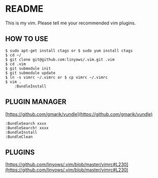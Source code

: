 # README

This is my vim.
Please tell me your recommended vim plugins.

## HOW TO USE

    $ sudo apt-get install ctags or $ sudo yum install ctags
    $ cd ~/
    $ git clone git@github.com:linyows/.vim.git .vim
    $ cd .vim
    $ git submodule init
    $ git submodule update
    $ ln -s vimrc ~/.vimrc or $ cp vimrc ~/.vimrc
    $ vim .
        :BundleInstall

## PLUGIN MANAGER

[https://github.com/gmarik/vundle](https://github.com/gmarik/vundle)

    :BundleSearch xxxx
    :BundleSearch! xxxx
    :BundleInstall
    :BundleClean

## PLUGINS

[https://github.com/linyows/.vim/blob/master/vimrc#L230](https://github.com/linyows/.vim/blob/master/vimrc#L230)
